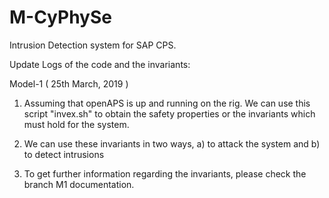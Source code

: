 # M-CyPhySe
Intrusion Detection system for SAP CPS.


Update Logs of the code and the invariants:

Model-1 ( 25th March, 2019 )

1) Assuming that openAPS is up and running on the rig. We can use this script "invex.sh" to obtain the safety properties or the invariants which must hold for the system.

2) We can use these invariants in two ways, a) to attack the system and b) to detect intrusions

3) To get further information regarding the invariants, please check the branch M1 documentation.


         

  
